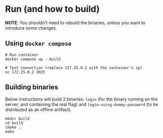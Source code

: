 # Run (and how to build)

**NOTE**: You shouldn't need to rebuild the binaries, unless you want to introduce some changes.

## Using `docker compose`

```
# Run container
docker compose up --build

# Test connection (replace 127.25.0.2 with the container's ip)
nc 172.25.0.2 2025
```

## Building binaries

Below instructions will build 2 binaries: `login` (for the binary running on the server, and containing the real flag) and `login-using-dummy-password` (to be distributed
as an offline artifact).

```
mkdir build
cd build
cmake ..
make
```